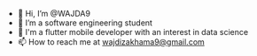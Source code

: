 - 👋 Hi, I’m @WAJDA9
- 👀 I’m a software engineering student
- 🌱 I'm a flutter mobile developer with an interest in data science
- 📫 How to reach me at wajdizakhama9@gmail.com

<!---
WAJDA9/WAJDA9 is a ✨ special ✨ repository because its `README.md` (this file) appears on your GitHub profile.
You can click the Preview link to take a look at your changes.
--->
